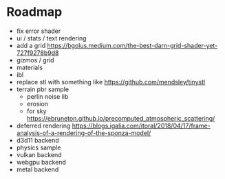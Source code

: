 # Roadmap

- fix error shader
- ui / stats / text rendering
- add a grid https://bgolus.medium.com/the-best-darn-grid-shader-yet-727f9278b9d8
- gizmos / grid
- materials
- ibl
- replace stl with something like https://github.com/mendsley/tinystl
- terrain pbr sample
  - perlin noise lib
  - erosion
  - for sky https://ebruneton.github.io/precomputed_atmospheric_scattering/
- deferred rendering https://blogs.igalia.com/itoral/2018/04/17/frame-analysis-of-a-rendering-of-the-sponza-model/
- d3d11 backend
- physics sample
- vulkan backend
- webgpu backend
- metal backend
